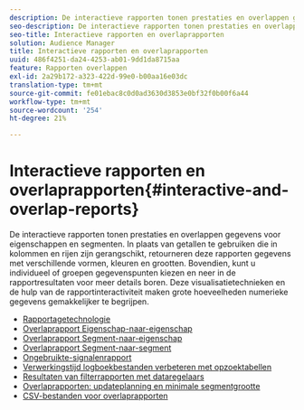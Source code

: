 ```yaml
---
description: De interactieve rapporten tonen prestaties en overlappen gegevens voor eigenschappen en segmenten. In plaats van getallen te gebruiken die in kolommen en rijen zijn gerangschikt, retourneren deze rapporten gegevens met verschillende vormen, kleuren en grootten. Bovendien, kunt u individueel of groepen gegevenspunten kiezen en neer in de rapportresultaten voor meer details boren. Deze visualisatietechnieken en de hulp van de rapportinteractiviteit maken grote hoeveelheden numerieke gegevens gemakkelijker te begrijpen.
seo-description: De interactieve rapporten tonen prestaties en overlappen gegevens voor eigenschappen en segmenten. In plaats van getallen te gebruiken die in kolommen en rijen zijn gerangschikt, retourneren deze rapporten gegevens met verschillende vormen, kleuren en grootten. Bovendien, kunt u individueel of groepen gegevenspunten kiezen en neer in de rapportresultaten voor meer details boren. Deze visualisatietechnieken en de hulp van de rapportinteractiviteit maken grote hoeveelheden numerieke gegevens gemakkelijker te begrijpen.
seo-title: Interactieve rapporten en overlaprapporten
solution: Audience Manager
title: Interactieve rapporten en overlaprapporten
uuid: 486f4251-da24-4253-ab01-9dd1da8715aa
feature: Rapporten overlappen
exl-id: 2a29b172-a323-422d-99e0-b00aa16e03dc
translation-type: tm+mt
source-git-commit: fe01ebac8c0d0ad3630d3853e0bf32f0b00f6a44
workflow-type: tm+mt
source-wordcount: '254'
ht-degree: 21%

---
```


# Interactieve rapporten en overlaprapporten{#interactive-and-overlap-reports}

De interactieve rapporten tonen prestaties en overlappen gegevens voor eigenschappen en segmenten. In plaats van getallen te gebruiken die in kolommen en rijen zijn gerangschikt, retourneren deze rapporten gegevens met verschillende vormen, kleuren en grootten. Bovendien, kunt u individueel of groepen gegevenspunten kiezen en neer in de rapportresultaten voor meer details boren. Deze visualisatietechnieken en de hulp van de rapportinteractiviteit maken grote hoeveelheden numerieke gegevens gemakkelijker te begrijpen.

+ [Rapportagetechnologie](interactive-report-technology.md)
+ [Overlaprapport Eigenschap-naar-eigenschap](trait-trait-overlap-report.md)
+ [Overlaprapport Segment-naar-eigenschap](segment-trait-overlap-report.md)
+ [Overlaprapport Segment-naar-segment](segment-segment-overlap-report.md)
+ [Ongebruikte-signalenrapport](unused-signals.md)
+ [Verwerkingstijd logboekbestanden verbeteren met opzoektabellen](lookup-tables.md)
+ [Resultaten van filterrapporten met dataregelaars](data-sliders.md)
+ [Overlaprapporten: updateplanning en minimale segmentgrootte](overlap-minimum-segment-size.md)
+ [CSV-bestanden voor overlaprapporten](overlap-csv-files.md)

<!-- 

c_dynamic_reports.xml

 -->
